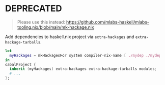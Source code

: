 # DEPRECATED

> Please use this instead: https://github.com/mlabs-haskell/mlabs-tooling.nix/blob/main/mk-hackage.nix

Add dependencies to haskell.nix project via `extra-hackages` and `extra-hackage-tarballs`.


```nix
let
  myHackages = mkHackagesFor system compiler-nix-name [ ./mydep ./mydepdep ];
in
cabalProject {
  inherit (myHackages) extra-hackages extra-hackage-tarballs modules;
  # ...
};
```
